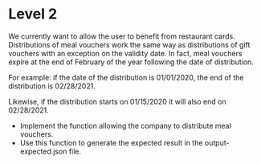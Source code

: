 # Level 2
We currently want to allow the user to benefit from restaurant cards. Distributions of meal vouchers work the same way as distributions of gift vouchers with an exception on the validity date. In fact, meal vouchers expire at the end of February of the year following the date of distribution.

For example: if the date of the distribution is 01/01/2020, the end of the distribution is 02/28/2021.

Likewise, if the distribution starts on 01/15/2020 it will also end on 02/28/2021.

- Implement the function allowing the company to distribute meal vouchers.
- Use this function to generate the expected result in the output-expected.json file.